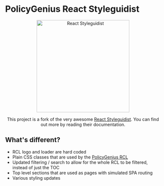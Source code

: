 # PolicyGenius React Styleguidist

<div align="center" markdown="1">
<img src="https://d3vv6lp55qjaqc.cloudfront.net/items/061f0A2n1B0H3p0T1p1f/react-styleguidist-logo.png" alt="React Styleguidist" width="300">

This project is a fork of the very awesome [React Styleguidist](https://react-styleguidist.js.org/). You can find out more by reading their documentation.
</div>

## What's different?

- RCL logo and loader are hard coded
- Plain CSS classes that are used by the [PolicyGenius RCL](https://github.com/policygenius/athenaeum)
- Updated filtering / search to allow for the whole RCL to be filtered, instead of just the TOC
- Top level sections that are used as pages with simulated SPA routing
- Various styling updates
